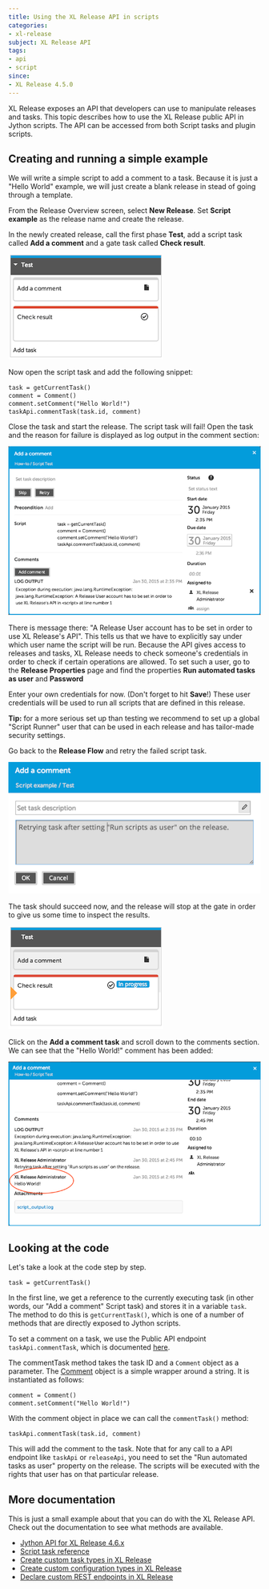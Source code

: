 ```yaml
---
title: Using the XL Release API in scripts
categories:
- xl-release
subject: XL Release API
tags:
- api
- script
since:
- XL Release 4.5.0
---
```


XL Release exposes an API that developers can use to manipulate releases and tasks. This topic describes how to use the XL Release public API in Jython scripts. The API can be accessed from both Script tasks and plugin scripts. 

## Creating and running a simple example

We will write a simple script to add a comment to a task. Because it is just a "Hello World" example, we will just create a blank release in stead of going through a template.

From the Release Overview screen, select **New Release**. Set **Script example** as the release name and create the release.

In the newly created release, call the first phase **Test**, add a script task called **Add a comment** and a gate task called **Check result**.

![Script test tasks](../images/script-test/phase.png)

Now open the script task and add the following snippet:

    task = getCurrentTask()
    comment = Comment()
    comment.setComment("Hello World!")
    taskApi.commentTask(task.id, comment)

Close the task and start the release. 
The script task will fail! Open the task and the reason for failure is displayed as log output in the comment section:

![Script test tasks](../images/script-test/no-run-as-user.png)

There is message there: "A Release User account has to be set in order to use XL Release's API". This tells us that we have to explicitly say under which user name the script will be run. Because the API gives access to releases and tasks, XL Release needs to check someone's credentials in order to check if certain operations are allowed. To set such a user, go to the **Release Properties** page and find the properties **Run automated tasks as user** and **Password**

Enter your own credentials for now. (Don't forget to hit **Save**!) These user credentials will be used to run all scripts that are defined in this release. 

**Tip:** for a more serious set up than testing we recommend to set up a global "Script Runner" user that can be used in each release and has tailor-made security settings.

Go back to the **Release Flow** and retry the failed script task.

![Script test tasks](../images/script-test/retry.png)

The task should succeed now, and the release will stop at the gate in order to give us some time to inspect the results.

![Script test tasks](../images/script-test/check-result.png)

Click on the **Add a comment task** and scroll down to the comments section. We can see that the "Hello World!" comment has been added:

![Script test tasks](../images/script-test/hello-world.png)

## Looking at the code

Let's take a look at the code step by step.

    task = getCurrentTask()

In the first line, we get a reference to the currently executing task (in other words, our "Add a comment" Script task) and stores it in a variable `task`. The method to do this is `getCurrentTask()`, which is one of a number of methods that are directly exposed to Jython scripts.

To set a comment on a task, we use the Public API endpoint `taskApi.commentTask`, which is documented [here](/jython-docs/#!/xl-release/4.6.x//service/com.xebialabs.xlrelease.api.v1.TaskApi).

The commentTask method takes the task ID and a `Comment` object as a parameter. The [Comment](/jython-docs/#!/xl-release/4.6.x//service/com.xebialabs.xlrelease.api.v1.forms.Comment) object is a simple wrapper around a string. It is instantiated as follows:

    comment = Comment()
    comment.setComment("Hello World!")

With the comment object in place we can call the `commentTask()` method:
  
    taskApi.commentTask(task.id, comment)

This will add the comment to the task. Note that for any call to a API endpoint like `taskApi` or `releaseApi`, you need to set the "Run automated tasks as user" property on the release. The scripts will be executed with the rights that user has on that particular release.

## More documentation

This is just a small example about that you can do with the XL Release API. Check out the documentation to see what methods are available.

* [Jython API for XL Release 4.6.x](/jython-docs/#!/xl-release/4.6.x/)
* [Script task reference](/xl-release/how-to/create-a-script-task.html)
* [Create custom task types in XL Release](/xl-release/how-to/create-custom-task-types-in-xl-release.html)
* [Create custom configuration types in XL Release](/xl-release/how-to/create-custom-configuration-types-in-xl-release.html)
* [Declare custom REST endpoints in XL Release](/xl-release/how-to/declare-custom-rest-endpoints-in-xl-release.html)
